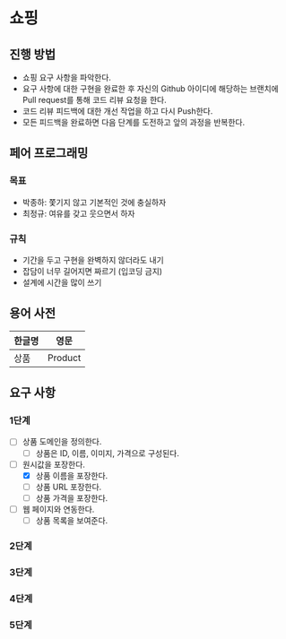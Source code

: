 # 쇼핑

## 진행 방법

* 쇼핑 요구 사항을 파악한다.
* 요구 사항에 대한 구현을 완료한 후 자신의 Github 아이디에 해당하는 브랜치에 Pull request를 통해 코드 리뷰 요청을 한다.
* 코드 리뷰 피드백에 대한 개선 작업을 하고 다시 Push한다.
* 모든 피드백을 완료하면 다음 단계를 도전하고 앞의 과정을 반복한다.

## 페어 프로그래밍

### 목표

* 박종하: 쫓기지 않고 기본적인 것에 충실하자
* 최정규: 여유를 갖고 웃으면서 하자

### 규칙

* 기간을 두고 구현을 완벽하지 않더라도 내기
* 잡담이 너무 길어지면 짜르기 (입코딩 금지)
* 설계에 시간을 많이 쓰기

## 용어 사전

| 한글명 | 영문      |
|-----|---------|
| 상품  | Product |

## 요구 사항

### 1단계

-[ ] 상품 도메인을 정의한다.
    - [ ] 상품은 ID, 이름, 이미지, 가격으로 구성된다.
-[ ] 원시값을 포장한다.
    - [x] 상품 이름을 포장한다.
    - [ ] 상품 URL 포장한다.
    - [ ] 상품 가격을 포장한다.
- [ ] 웹 페이지와 연동한다.
    - [ ] 상품 목록을 보여준다.

### 2단계

### 3단계

### 4단계

### 5단계
